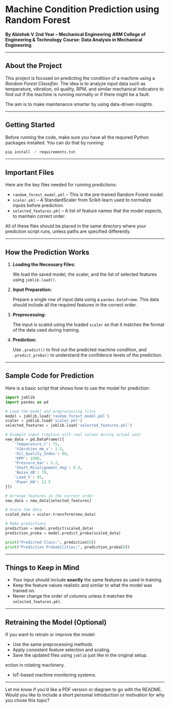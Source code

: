 

# Machine Condition Prediction using Random Forest

**By Abishek V**
**2nd Year – Mechanical Engineering**
**ARM College of Engineering & Technology**
**Course: Data Analysis in Mechanical Engineering**

---

## About the Project

This project is focused on predicting the condition of a machine using a *Random Forest Classifier*. The idea is to analyze input data such as temperature, vibration, oil quality, RPM, and similar mechanical indicators to find out if the machine is running normally or if there might be a fault.

The aim is to make maintenance smarter by using data-driven insights.

---

## Getting Started

Before running the code, make sure you have all the required Python packages installed. You can do that by running:

```bash
pip install -r requirements.txt
```

---

## Important Files

Here are the key files needed for running predictions:

* `random_forest_model.pkl` – This is the pre-trained Random Forest model.
* `scaler.pkl` – A StandardScaler from Scikit-learn used to normalize inputs before prediction.
* `selected_features.pkl` – A list of feature names that the model expects, to maintain correct order.

All of these files should be placed in the same directory where your prediction script runs, unless paths are specified differently.

---

## How the Prediction Works

1. **Loading the Necessary Files:**

   We load the saved model, the scaler, and the list of selected features using `joblib.load()`.

2. **Input Preparation:**

   Prepare a single row of input data using a `pandas.DataFrame`. This data should include all the required features in the correct order.

3. **Preprocessing:**

   The input is scaled using the loaded `scaler` so that it matches the format of the data used during training.

4. **Prediction:**

   Use `.predict()` to find out the predicted machine condition, and `.predict_proba()` to understand the confidence levels of the prediction.

---

## Sample Code for Prediction

Here is a basic script that shows how to use the model for prediction:

```python
import joblib
import pandas as pd

# Load the model and preprocessing files
model = joblib.load('random_forest_model.pkl')
scaler = joblib.load('scaler.pkl')
selected_features = joblib.load('selected_features.pkl')

# Example input (replace with real values during actual use)
new_data = pd.DataFrame([{
    'Temperature_C': 75,
    'Vibration_mm_s': 2.5,
    'Oil_Quality_Index': 88,
    'RPM': 1500,
    'Pressure_bar': 5.2,
    'Shaft_Misalignment_deg': 0.3,
    'Noise_dB': 70,
    'Load_%': 85,
    'Power_kW': 12.5
}])

# Arrange features in the correct order
new_data = new_data[selected_features]

# Scale the data
scaled_data = scaler.transform(new_data)

# Make predictions
prediction = model.predict(scaled_data)
prediction_proba = model.predict_proba(scaled_data)

print("Predicted Class:", prediction[0])
print("Prediction Probabilities:", prediction_proba[0])
```

---

## Things to Keep in Mind

* Your input should include **exactly** the same features as used in training.
* Keep the feature values realistic and similar to what the model was trained on.
* Never change the order of columns unless it matches the `selected_features.pkl`.

---

## Retraining the Model (Optional)

If you want to retrain or improve the model:

* Use the same preprocessing methods.
* Apply consistent feature selection and scaling.
* Save the updated files using `joblib` just like in the original setup.

ection in rotating machinery.
* IoT-based machine monitoring systems.

---

Let me know if you'd like a PDF version or diagram to go with the README. Would you like to include a short personal introduction or motivation for why you chose this topic?
